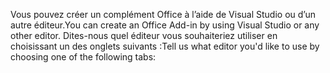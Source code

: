 <span data-ttu-id="02986-101">Vous pouvez créer un complément Office à l’aide de Visual Studio ou d’un autre éditeur.</span><span class="sxs-lookup"><span data-stu-id="02986-101">You can create an Office Add-in by using Visual Studio or any other editor.</span></span> <span data-ttu-id="02986-102">Dites-nous quel éditeur vous souhaiteriez utiliser en choisissant un des onglets suivants :</span><span class="sxs-lookup"><span data-stu-id="02986-102">Tell us what editor you'd like to use by choosing one of the following tabs:</span></span>
